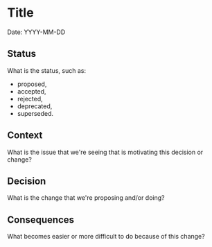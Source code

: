 # Title

Date: YYYY-MM-DD


## Status

What is the status, such as:

- proposed,
- accepted,
- rejected,
- deprecated,
- superseded.


## Context

What is the issue that we're seeing that is motivating this decision or change?


## Decision

What is the change that we're proposing and/or doing?


## Consequences

What becomes easier or more difficult to do because of this change?
